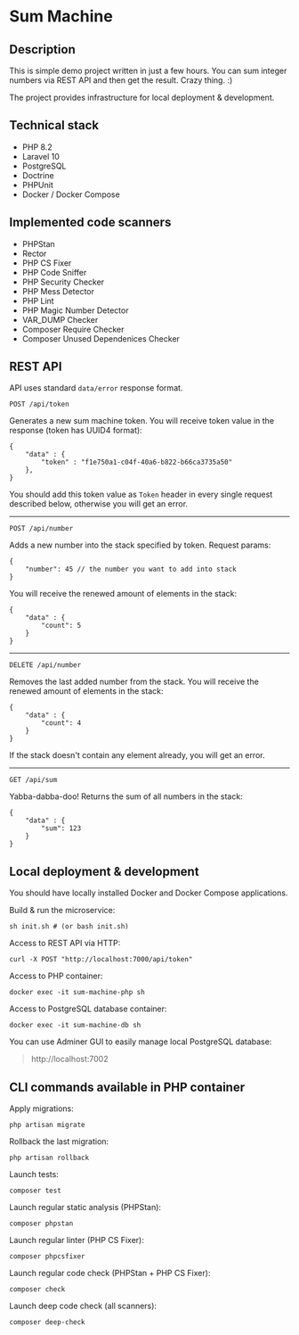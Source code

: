 # Sum Machine

## Description

This is simple demo project written in just a few hours. You can sum integer numbers via REST API and then get the result. Crazy thing. :)

The project provides infrastructure for local deployment & development.

## Technical stack

- PHP 8.2
- Laravel 10
- PostgreSQL
- Doctrine
- PHPUnit
- Docker / Docker Compose

## Implemented code scanners

- PHPStan
- Rector
- PHP CS Fixer
- PHP Code Sniffer
- PHP Security Checker
- PHP Mess Detector
- PHP Lint
- PHP Magic Number Detector
- VAR_DUMP Checker
- Composer Require Checker
- Composer Unused Dependenices Checker

## REST API

API uses standard `data/error` response format.

    POST /api/token

Generates a new sum machine token. You will receive token value in the response (token has UUID4 format):

```json5
{
    "data" : {
        "token" : "f1e750a1-c04f-40a6-b822-b66ca3735a50"    
    },
}
```

You should add this token value as `Token` header in every single request described below, otherwise you will get an error.

----

    POST /api/number

Adds a new number into the stack specified by token. Request params:

    {
        "number": 45 // the number you want to add into stack
    }

You will receive the renewed amount of elements in the stack:

```json5
{
    "data" : {
        "count": 5
    }
}
```

----

    DELETE /api/number

Removes the last added number from the stack. You will receive the renewed amount of elements in the stack:

```json5
{
    "data" : {
        "count": 4
    }
}
```

If the stack doesn't contain any element already, you will get an error.

----

    GET /api/sum

Yabba-dabba-doo! Returns the sum of all numbers in the stack:

```json5
{
    "data" : {
        "sum": 123
    }
}
```

## Local deployment & development

You should have locally installed Docker and Docker Compose applications.

Build & run the microservice:

    sh init.sh # (or bash init.sh)

Access to REST API via HTTP:

    curl -X POST "http://localhost:7000/api/token"

Access to PHP container:

    docker exec -it sum-machine-php sh

Access to PostgreSQL database container:

    docker exec -it sum-machine-db sh

You can use Adminer GUI to easily manage local PostgreSQL database:

> http://localhost:7002

## CLI commands available in PHP container

Apply migrations:

    php artisan migrate

Rollback the last migration:

    php artisan rollback

Launch tests:

    composer test

Launch regular static analysis (PHPStan):

    composer phpstan

Launch regular linter (PHP CS Fixer):

    composer phpcsfixer

Launch regular code check (PHPStan + PHP CS Fixer):

    composer check

Launch deep code check (all scanners):

    composer deep-check
